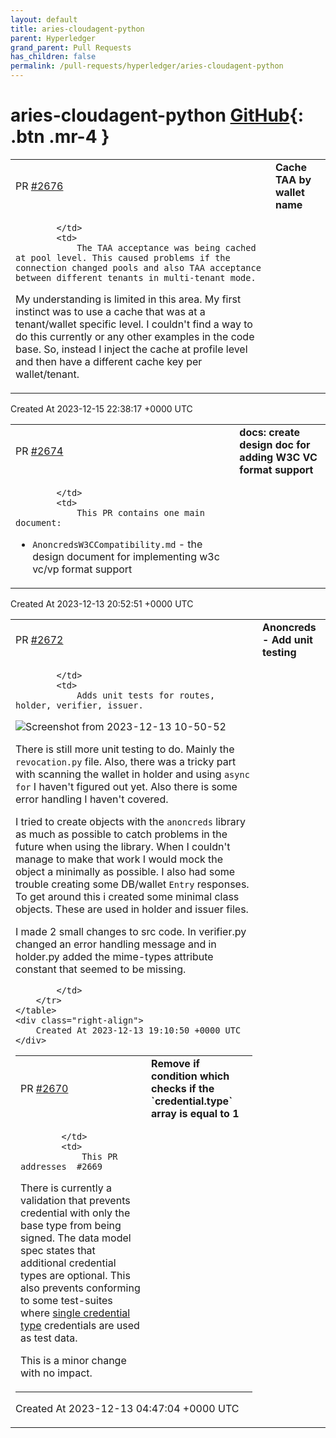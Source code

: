 ```yaml
---
layout: default
title: aries-cloudagent-python
parent: Hyperledger
grand_parent: Pull Requests
has_children: false
permalink: /pull-requests/hyperledger/aries-cloudagent-python
---
```


# aries-cloudagent-python <span class="fs-3 right-align">[GitHub](https://github.com/hyperledger/aries-cloudagent-python){: .btn .mr-4 }</span>


<div>
    <table>
        <tr>
            <td>
                PR <a href="https://github.com/hyperledger/aries-cloudagent-python/pull/2676" class=".btn">#2676</a>
            </td>
            <td>
                <b>
                    Cache TAA by wallet name
                </b>
            </td>
        </tr>
        <tr>
            <td>
                
            </td>
            <td>
                The TAA acceptance was being cached at pool level. This caused problems if the connection changed pools and also TAA acceptance between different tenants in multi-tenant mode.

My understanding is limited in this area. My first instinct was to use a cache that was at a tenant/wallet specific level. I couldn't find a way to do this currently or any other examples in the code base. So, instead I inject the cache at profile level and then have a different cache key per wallet/tenant.
            </td>
        </tr>
    </table>
    <div class="right-align">
        Created At 2023-12-15 22:38:17 +0000 UTC
    </div>
</div>

<div>
    <table>
        <tr>
            <td>
                PR <a href="https://github.com/hyperledger/aries-cloudagent-python/pull/2674" class=".btn">#2674</a>
            </td>
            <td>
                <b>
                    docs: create design doc for adding W3C VC format support
                </b>
            </td>
        </tr>
        <tr>
            <td>
                
            </td>
            <td>
                This PR contains one main document:

- `AnoncredsW3CCompatibility.md` - the design document for implementing w3c vc/vp format support
            </td>
        </tr>
    </table>
    <div class="right-align">
        Created At 2023-12-13 20:52:51 +0000 UTC
    </div>
</div>

<div>
    <table>
        <tr>
            <td>
                PR <a href="https://github.com/hyperledger/aries-cloudagent-python/pull/2672" class=".btn">#2672</a>
            </td>
            <td>
                <b>
                    Anoncreds - Add unit testing
                </b>
            </td>
        </tr>
        <tr>
            <td>
                
            </td>
            <td>
                Adds unit tests for routes, holder, verifier, issuer.

![Screenshot from 2023-12-13 10-50-52](https://github.com/hyperledger/aries-cloudagent-python/assets/31809382/96589ed6-0add-4cef-bc64-66974229eacd)

There is still more unit testing to do. Mainly the `revocation.py` file. Also, there was a tricky part with scanning the wallet in holder and using `async for` I haven't figured out yet. Also there is some error handling I haven't covered. 

I tried to create objects with the `anoncreds` library as much as possible to catch problems in the future when using the library. When I couldn't manage to make that work I would mock the object a minimally as possible. I also had some trouble creating some DB/wallet `Entry` responses. To get around this i created some minimal class objects. These are used in holder and issuer files.

I made 2 small changes to src code. In verifier.py changed an error handling message and in holder.py added the mime-types attribute constant that seemed to be missing.


            </td>
        </tr>
    </table>
    <div class="right-align">
        Created At 2023-12-13 19:10:50 +0000 UTC
    </div>
</div>

<div>
    <table>
        <tr>
            <td>
                PR <a href="https://github.com/hyperledger/aries-cloudagent-python/pull/2670" class=".btn">#2670</a>
            </td>
            <td>
                <b>
                    Remove if condition which checks if the `credential.type` array is equal to 1
                </b>
            </td>
        </tr>
        <tr>
            <td>
                
            </td>
            <td>
                This PR addresses  #2669

There is currently a validation that prevents credential with only the base type from being signed. The data model spec states that additional credential types are optional. This also prevents conforming to some test-suites where [single credential type](https://github.com/w3c/vc-data-model-2.0-test-suite/blob/main/tests/input/credential-ok.json) credentials are used as test data.

This is a minor change with no impact.
            </td>
        </tr>
    </table>
    <div class="right-align">
        Created At 2023-12-13 04:47:04 +0000 UTC
    </div>
</div>

